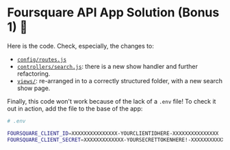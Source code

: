 # Foursquare API App Solution (Bonus 1) :tada:

Here is the code. Check, especially, the changes to:

- [`config/routes.js`](config/routes.js)
- [`controllers/search.js`](controllers/search.js): there is a new
  show handler and further refactoring.
- [`views/`](views): re-arranged in to a correctly structured folder,
  with a new search show page.

Finally, this code won't work because of the lack of a `.env`
file! To check it out in action, add the file to the base of the app:

```bash
# .env

FOURSQUARE_CLIENT_ID=XXXXXXXXXXXXXXX-YOURCLIENTIDHERE-XXXXXXXXXXXXXXX
FOURSQUARE_CLIENT_SECRET=XXXXXXXXXXXXX-YOURSECRETTOKENHERE!-XXXXXXXXXXXXX

```
